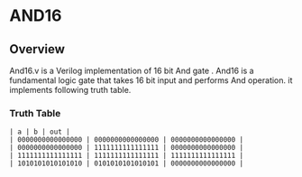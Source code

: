 # AND16

## Overview
And16.v is a Verilog implementation of 16 bit And gate . And16 is a fundamental logic gate that takes 16 bit input and performs And operation. it implements following truth table.

### Truth Table

    | a | b | out |
    | 0000000000000000 | 0000000000000000 | 0000000000000000 |
    | 0000000000000000 | 1111111111111111 | 0000000000000000 |
    | 1111111111111111 | 1111111111111111 | 1111111111111111 |
    | 1010101010101010 | 0101010101010101 | 0000000000000000 |